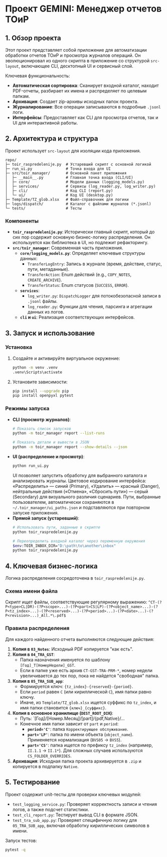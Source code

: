 # Проект GEMINI: Менеджер отчетов ТОиР

## 1. Обзор проекта

Этот проект представляет собой приложение для автоматизации обработки отчетов ТОиР и просмотра журналов операций. Он эволюционировал из одного скрипта в приложение со структурой `src-layout`, включающее CLI, десктопный UI и сервисный слой.

Ключевая функциональность:
- **Автоматическая сортировка**: Сканирует входной каталог, находит PDF-отчеты, разбирает их имена и распределяет по целевым папкам.
- **Архивация**: Создает zip-архивы исходных папок проекта.
- **Журналирование**: Все операции записываются в подробные `.jsonl` логи.
- **Интерфейсы**: Предоставляет как CLI для просмотра отчетов, так и UI для интерактивной работы.

## 2. Архитектура и структура

Проект использует `src-layout` для изоляции кода приложения.

```
repo/
├─ toir_raspredelenije.py  # Устаревший скрипт с основной логикой
├─ run_ui.py               # Точка входа для UI
├─ src/toir_manager/       # Основной пакет приложения
│  ├─ __main__.py          # Главная точка входа (CLI/UI)
│  ├─ core/                # Модели данных (logging_models.py)
│  ├─ services/            # Сервисы (log_reader.py, log_writer.py)
│  ├─ cli/                 # Код CLI (report.py)
│  └─ ui/                  # Код UI (desktop.py)
├─ Template/TZ_glob.xlsx   # Файл-справочник для логики
├─ logs/dispatch/          # Каталог с файлами журналов (*.jsonl)
└─ tests/                  # Тесты
```

### Компоненты
- **`toir_raspredelenije.py`**: Исторически главный скрипт, который до сих пор содержит основную бизнес-логику распределения. Он используется как библиотека в UI, но подлежит рефакторингу.
- **`src/toir_manager`**: Современная часть приложения.
    - **`core/logging_models.py`**: Определяет ключевые структуры данных:
        - `TransferLogEntry`: Запись в журнале (время, действие, статус, пути, метаданные).
        - `TransferAction`: Enum действий (e.g., `COPY_NOTES`, `CREATE_ARCHIVE`).
        - `TransferStatus`: Enum статусов (`SUCCESS`, `ERROR`).
    - **`services`**:
        - `log_writer.py`: `DispatchLogger` для потокобезопасной записи в `.jsonl` файлы.
        - `log_reader.py`: Функции для чтения, парсинга и агрегации данных из логов.
    - **`cli` и `ui`**: Реализация соответствующих интерфейсов.

## 3. Запуск и использование

### Установка
1.  Создайте и активируйте виртуальное окружение:
    ```bash
    python -m venv .venv
    .venv\Scripts\activate
    ```
2.  Установите зависимости:
    ```bash
    pip install --upgrade pip
    pip install openpyxl pytest
    ```

### Режимы запуска
- **CLI (просмотр журналов)**:
  ```bash
  # Показать список запусков
  python -m toir_manager report --list-runs

  # Показать детали и вывести в JSON
  python -m toir_manager report --show-details --json
  ```
- **UI (распределение и просмотр)**:
  ```bash
  python run_ui.py
  ```
  UI позволяет запустить обработку для выбранного каталога и анализировать журналы.
  Цветовое кодирование интерфейса: «Распределить» — синий (Primary), «Удалить» — красный (Danger), нейтральные действия («Отмена», «Сбросить пути») — серый (Secondary) для визуального различия сценариев.
  Пути, выбранные пользователем, автоматически сохраняются в `~/.toir_manager/ui_paths.json` и подставляются при повторном запуске приложения.
- **Прямой запуск (устаревший)**:
  ```bash
  # Использовать пути, заданные в скрипте
  python toir_raspredelenije.py

  # Переопределить входной каталог через переменную окружения
  $env:TOIR_INBOX_DIR="D:\path\to\another\inbox"
  python toir_raspredelenije.py
  ```

## 4. Ключевая бизнес-логика

Логика распределения сосредоточена в `toir_raspredelenije.py`.

### Схема имени файла
Скрипт ищет файлы, соответствующие регулярному выражению:
`^CT-(?P<type>CL|DR)-(?P<scope>...)-(?P<part>CS|LP)-(?P<object_name>...)-(?P<tz_index>...)-(?P<reserved>...)-(?P<period>...)-(?P<date>...)-(?P<revision>...)_All.*\.pdf$`

### Правила распределения
Для каждого найденного отчета выполняются следующие действия:
1.  **Копия в `03_Notes`**: Исходный PDF копируется "как есть".
2.  **Копия в `04_TRA_GST`**:
    - Папка назначения именуется по шаблону `[Год]_T[НомерНедели]_GST`.
    - Если в папке уже есть архив `CT-GST-TRA-PRM-*`, номер недели увеличивается до тех пор, пока не найдется "свободная" папка.
3.  **Копия в `05_TRA_SUB_app`**:
    - Формируется ключ: `{tz_index}-{reserved}-{period}`.
    - Если `period` равен `C` (или кириллической `С`), имя папки равно ключу.
    - Иначе, из `Template/TZ_glob.xlsx` ищется суффикс по `tz_index`, и имя папки становится `{ключ}_{суффикс}`.
4.  **Копия в основное хранилище (`DEST_ROOT_DIR`)**:
    - Путь: `[Год]/[Номер.Месяц]/[part]/{pdf,Native}/...
    - Конечное имя папки зависит от `part` и `period`:
        - **`period='C'`**: папка `Корректирующее обслуживание`.
        - **`part='LP'`**: папка по имени объекта (`object_name`). Применяется нормализация (`BVS05` -> `BVS5`).
        - **`part='CS'`**: папка ищется по префиксу `tz_index` (например, `II.1.1` -> `II.1*`). Для сложных случаев используются `CS_FOLDER_OVERRIDES`.
5.  **Архивация**: Исходная папка проекта архивируется в `.zip` и копируется в подпапку `Native`.

## 5. Тестирование

Проект содержит unit-тесты для проверки ключевых модулей:
- `test_logging_service.py`: Проверяет корректность записи и чтения логов, а также подсчет статистики.
- `test_cli_report.py`: Тестирует вывод CLI в формате JSON.
- `test_tra_sub_app.py`: Проверяет специфичную логику для `05_TRA_SUB_app`, включая обработку кириллических символов в имени.

Запуск тестов:
```bash
pytest -q
```
